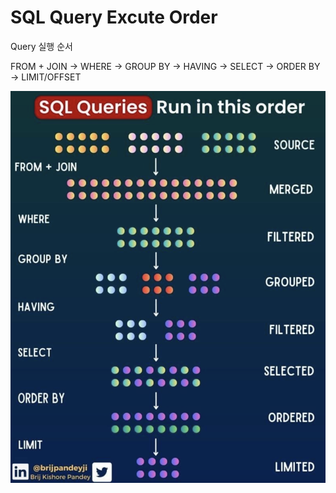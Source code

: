 # SQL Query Excute Order

Query 실행 순서

FROM + JOIN -> WHERE -> GROUP BY -> HAVING -> SELECT -> ORDER BY -> LIMIT/OFFSET

![query-execute-order](./assets/query-execute-order.png)
